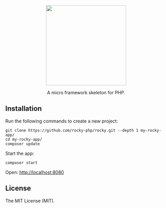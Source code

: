 <div align="center">
  <img src="https://user-images.githubusercontent.com/781074/191797474-c2207979-4045-40c4-b093-dc95158eb564.jpg" width=250>
  
  A micro framework skeleton for PHP. 
</div>

## Installation

Run the following commands to create a new project:

```
git clone https://github.com/rocky-php/rocky.git --depth 1 my-rocky-app/
cd my-rocky-app/
composer update
```

Start the app:

```
composer start
```

Open: <http://localhost:8080>

## License

The MIT License (MIT).
